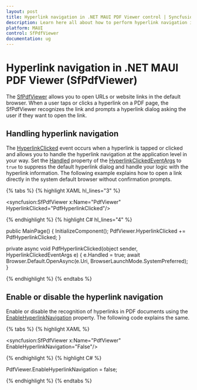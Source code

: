 ```yaml
---
layout: post
title: Hyperlink navigation in .NET MAUI PDF Viewer control | Syncfusion
description: Learn here all about how to perform hyperlink navigation in the PDF documents using the Syncfusion .NET MAUI PDF Viewer (SfPdfViewer).
platform: MAUI
control: SfPdfViewer
documentation: ug
---
```


# Hyperlink navigation in .NET MAUI PDF Viewer (SfPdfViewer)

The [SfPdfViewer](https://help.syncfusion.com/cr/maui/Syncfusion.Maui.PdfViewer.SfPdfViewer.html) allows you to open URLs or website links in the default browser. When a user taps or clicks a hyperlink on a PDF page, the SfPdfViewer recognizes the link and prompts a hyperlink dialog asking the user if they want to open the link.

## Handling hyperlink navigation

The [HyperlinkClicked](https://help.syncfusion.com/cr/maui/Syncfusion.Maui.PdfViewer.SfPdfViewer.html#Syncfusion_Maui_PdfViewer_SfPdfViewer_HyperlinkClicked) event occurs when a hyperlink is tapped or clicked and allows you to handle the hyperlink navigation at the application level in your way. Set the [Handled](https://help.syncfusion.com/cr/maui/Syncfusion.Maui.PdfViewer.HyperlinkClickedEventArgs.html#Syncfusion_Maui_PdfViewer_HyperlinkClickedEventArgs_Handled) property of the [HyperlinkClickedEventArgs](https://help.syncfusion.com/cr/maui/Syncfusion.Maui.PdfViewer.HyperlinkClickedEventArgs.html) to `true` to suppress the default hyperlink dialog and handle your logic with the hyperlink information. The following example explains how to open a link directly in the system default browser without confirmation prompts.

{% tabs %}
{% highlight XAML hl_lines="3" %}

<syncfusion:SfPdfViewer 
	x:Name="PdfViewer"
	HyperlinkClicked="PdfHyperlinkClicked"/>

{% endhighlight %}
{% highlight C# hl_lines="4" %}

public MainPage()
{
	InitializeComponent();
	PdfViewer.HyperlinkClicked += PdfHyperlinkClicked;
}

private async void PdfHyperlinkClicked(object sender, HyperlinkClickedEventArgs e)
{
	e.Handled = true;
	await Browser.Default.OpenAsync(e.Uri, BrowserLaunchMode.SystemPreferred);
}
	
{% endhighlight %}
{% endtabs %}

## Enable or disable the hyperlink navigation

Enable or disable the recognition of hyperlinks in PDF documents using the [EnableHyperlinkNavigation](https://help.syncfusion.com/cr/maui/Syncfusion.Maui.PdfViewer.SfPdfViewer.html#Syncfusion_Maui_PdfViewer_SfPdfViewer_EnableHyperlinkNavigation) property. The following code explains the same.

{% tabs %}
{% highlight XAML %}

<syncfusion:SfPdfViewer 
	x:Name="PdfViewer" 
	EnableHyperlinkNavigation="False"/>

{% endhighlight %}
{% highlight C# %}

PdfViewer.EnableHyperlinkNavigation = false;

{% endhighlight %}
{% endtabs %}